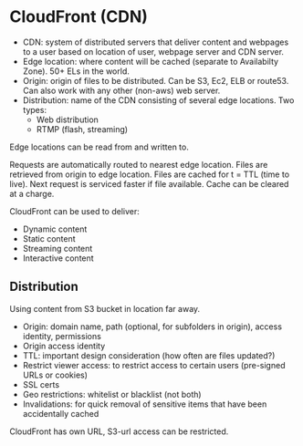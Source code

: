 # CloudFront (CDN)

* CDN: system of distributed servers that deliver content and webpages to a user based on location of user, webpage server and CDN server.
* Edge location: where content will be cached (separate to Availabilty Zone). 50+ ELs in the world.
* Origin: origin of files to be distributed. Can be S3, Ec2, ELB or route53. Can also work with any other (non-aws) web server.
* Distribution: name of the CDN consisting of several edge locations. Two types:
  - Web distribution
  - RTMP (flash, streaming)

Edge locations can be read from and written to.

Requests are automatically routed to nearest edge location.
Files are retrieved from origin to edge location.
Files are cached for t = TTL (time to live). Next request is serviced faster if file available.
Cache can be cleared at a charge.

CloudFront can be used to deliver:
* Dynamic content
* Static content
* Streaming content
* Interactive content

## Distribution

Using content from S3 bucket in location far away.
* Origin: domain name, path (optional, for subfolders in origin), access identity, permissions
* Origin access identity
* TTL: important design consideration (how often are files updated?)
* Restrict viewer access: to restrict access to certain users (pre-signed URLs or cookies)
* SSL certs
* Geo restrictions: whitelist or blacklist (not both)
* Invalidations: for quick removal of sensitive items that have been accidentally cached

CloudFront has own URL, S3-url access can be restricted.
